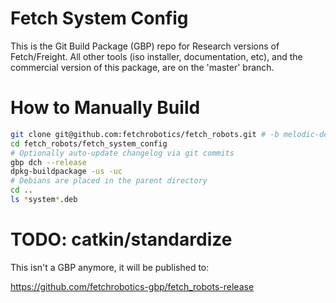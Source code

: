 # Fetch System Config

This is the Git Build Package (GBP) repo for Research versions of Fetch/Freight.
All other tools (iso installer, documentation, etc), and the commercial version
of this package, are on the 'master' branch.

# How to Manually Build

```bash
git clone git@github.com:fetchrobotics/fetch_robots.git # -b melodic-devel
cd fetch_robots/fetch_system_config
# Optionally auto-update changelog via git commits
gbp dch --release
dpkg-buildpackage -us -uc
# Debians are placed in the parent directory
cd ..
ls *system*.deb
```

# TODO: catkin/standardize

This isn't a GBP anymore, it will be published to:

https://github.com/fetchrobotics-gbp/fetch_robots-release
